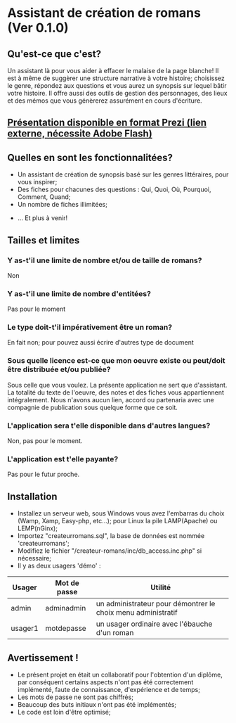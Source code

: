 # Assistant de création de romans (Ver 0.1.0)

## Qu'est-ce que c'est?
Un assistant là pour vous aider à effacer le malaise de la page blanche! Il est à même de suggèrer une structure narrative à votre histoire; choisissez le genre, répondez aux questions et vous aurez un synopsis sur lequel bâtir votre histoire. Il offre aussi des outils de gestion des personnages, des lieux et des mémos que vous génèrerez assurément en cours d'écriture.

## [Présentation disponible en format Prezi (lien externe, nécessite Adobe Flash)](http://prezi.com/dgath3ouob29/et-scribimus/)

## Quelles en sont les fonctionnalitées?
* Un assistant de création de synopsis basé sur les genres littéraires, pour vous inspirer;
* Des fiches pour chacunes des questions : Qui, Quoi, Où, Pourquoi, Comment, Quand;
* Un nombre de fiches illimitées;
<!--
* ~~Des gabarits pour chaque type d'entitées (personnages, lieux, mémos), même une section "autres" pour ces autres entitées possibles tel que Bureau, Avion ou Animaux;~~
* ~~Liaison entre les entitées, il suffit de les nommer dans leur texte, par exemple, nommer le personnage A dans la fiche du personnage B mettra un lien vers ce premier;~~
* ~~Un "moodboard" où vous pourrez épingler ces sources d'inspiration qui vous tiennent à coeur);~~
* ~~Assistant de création ePub et PDF;~~
* ~~Une fonction de recherche, pour retrouver ces passages ou mentions de personnages que vous croyez avoir écris;~~ 
-->
* ... Et plus à venir!

## Tailles et limites
### Y as-t'il une limite de nombre et/ou de taille de romans?
Non

### Y as-t'il une limite de nombre d'entitées?
Pas pour le moment

### Le type doit-t'il impérativement être un roman?
En fait non; pour pouvez aussi écrire d'autres type de document

### Sous quelle licence est-ce que mon oeuvre existe ou peut/doit être distribuée et/ou publiée?
Sous celle que vous voulez. La présente application ne sert que d'assistant. La totalité du texte de l'oeuvre, des notes et des fiches vous appartiennent intégralement. Nous n'avons aucun lien, accord ou partenaria avec une compagnie de publication sous quelque forme que ce soit.

### L'application sera t'elle disponible dans d'autres langues?
Non, pas pour le moment.

### L'application est t'elle payante?
Pas pour le futur proche.

## Installation
* Installez un serveur web, sous Windows vous avez l'embarras du choix (Wamp, Xamp, Easy-php, etc...); pour Linux la pile LAMP(Apache) ou LEMP(nGinx);
* Importez "createurromans.sql", la base de données est nommée 'createurromans';
* Modifiez le fichier "/createur-romans/inc/db_access.inc.php" si nécessaire;
* Il y as deux usagers 'démo' :

Usager | Mot de passe | Utilité
------ | ------------ | -------
admin | adminadmin | un administrateur pour démontrer le choix menu administratif
usager1 | motdepasse | un usager ordinaire avec l'ébauche d'un roman


## Avertissement !
* Le présent projet en était un collaboratif pour l'obtention d'un diplôme, par conséquent certains aspects n'ont pas été correctement implémenté, faute de connaissance, d'expérience et de temps;
* Les mots de passe ne sont pas chiffrés;
* Beaucoup des buts initiaux n'ont pas été implémentés;
* Le code est loin d'être optimisé;
